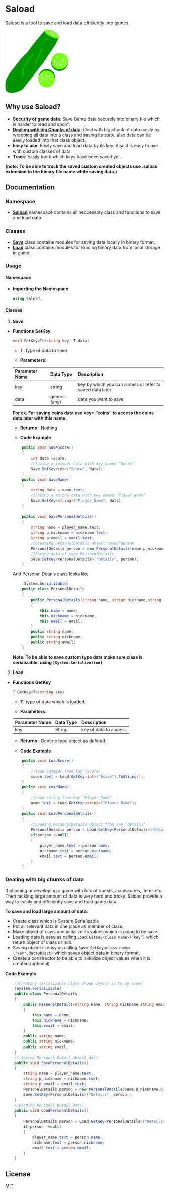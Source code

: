 # Saload

Saload is a tool to save and load data efficiently into games.

<img src="icon.png" width="200" height="200" alt="saload icon logo">

## Why use Saload?

- **Security of game data**: Save Game data securely into binary file which is harder to read and spoof.
- [**Dealing with big Chunks of data**](#big-chunk-usage): Deal with big chunk of data easily by wrapping all data into a class and saving its state, also data can be easily loaded into that class object.
- **Easy to use**: Easily save and load data by its key. Also it is easy to use with custom classes of data.
- **Track**: Easily track which keys have been saved yet.

**(note: To be able to track the saved custom created objects use .saload extension to the binary file name while saving data.)**

## Documentation

### Namespace

- [**Saload**](#saload-usage) namespace contains all neccessary class and functions to save and load data.

### Classes

- [**Save**](#save-usage) class contains modules for saving data locally in binary format.
- [**Load**](#load-usage) class contains modules for loading binary data from local storage in game.

### Usage

#### Namespace

- <a name="saload-usage"></a>**Importing the Namespace**
  ```C#
  using Saload;
  ```

#### Classes

1. <a name="save-usage"></a>**Save**

- **Functions**
  **SetKey**

  ```C#
  void SetKey<T>(string key, T data)
  ```

  - **T**: type of data to save.

  - **Parameters**:

  | Parameter Name | Data Type     | Description                                              |
  | -------------- | ------------- | -------------------------------------------------------- |
  | key            | string        | key by which you can access or refer to saved data later |
  | data           | generic (any) | data you want to save                                    |

  **For ex. For saving coins data use key= “coins” to access the coins data later with this name.**

  - **Returns** : Nothing

  - **Code Example**

  ```C#
      public void SaveScore()
      {
          int data =score;
          //Saving a integer data with key named “Score”
          Save.SetKey<int>("Score", data);
      }
      public void SaveName()
      {
          string data = name.text;
          //Saving a string data with key named “Player_Name”
          Save.SetKey<string>("Player_Name", data);
      }

      public void SavePersonalDetails()
      {
          string name = player_name.text;
          string p_nickname = nickname.text;
          string p_email = email.text;
          //Creating PersonalDetails object named person
          PersonalDetails person = new PersonalDetails(name,p_nickname,p_email);
          //Saving data of type PersonalDetails
          Save.SetKey<PersonalDetails>("Details", person);
      }
  ```

  And Personal Details class looks like

  ```C#
      [System.Serializable]
      public class PersonalDetails
      {
          public PersonalDetails(string name, string nickname,string email)
          {
              this.name = name;
              this.nickname = nickname;
              this.email = email;
          }
          public string name;
          public string nickname;
          public string email;
      }
  ```

  **Note: To be able to save custom type data make sure class is serializable. using `[System.Serialization]`**

2. <a name="load-usage"></a>**Load**

- **Functions**
  **GetKey**

  ```C#
  T GetKey<T>(string key)
  ```

  - **T**: type of data which is loaded.

  - **Parameters**:

  | Parameter Name | Data Type | Description            |
  | -------------- | --------- | ---------------------- |
  | key            | String    | key of data to access. |

  - **Returns** : Generic type object as defined.

  - **Code Example**

  ```C#
      public void LoadScore()
      {
          //load integer from key “Score”
          score.text = Load.GetKey<int>("Score").ToString();
      }
      public void LoadName()
      {
          //Load string from key “Player_Name”
          name.text = Load.GetKey<string>("Player_Name");
      }
      public void LoadPersonalDetails()
      {
          //Loading PersonalDetails object from key “Details”
          PersonalDetails person = Load.GetKey<PersonalDetails>("Details");
          if(person !=null)
          {
              player_name.text = person.name;
              nickname.text = person.nickname;
              email.text = person.email;
          }
      }
  ```

### <a name="big-chunk-usage"></a> Dealing with big chunks of data

If planning or developing a game with lots of quests, accessories, items etc. Then tackling large amount of data is very hard and tricky. Saload provide a way to easily and efficiently save and load game data.

**To save and load large amount of data**:

- Create class which is System.Serializable
- Put all relevant data in one place as member of class.
- Make object of class and initialize its values which is going to be save.
- Loading data is easy as calling `Load.GetKey<class name>(“key”)` which return object of class or null.
- Saving object is easy as calling `Save.SetKey<class name>("key",dataObject)` which saves object data in binary format.
- Create a constructor to be able to initialize object values when it is created.(optional)

**Code Example**

```C#
    //Creating serializable class whose object is to be saved
    [System.Serializable]
    public class PersonalDetails
    {
        public PersonalDetails(string name, string nickname,string email)
        {
            this.name = name;
            this.nickname = nickname;
            this.email = email;
        }
        public string name;
        public string nickname;
        public string email;
    }
    // Saving Personal Detail object data
    public void SavePersonalDetails()
    {
        string name = player_name.text;
        string p_nickname = nickname.text;
        string p_email = email.text;
        PersonalDetails person = new PersonalDetails(name,p_nickname,p_email);
        Save.SetKey<PersonalDetails>("Details", person);
    }
    //Loading Personal Detail Data.
    public void LoadPersonalDetails()
    {
        PersonalDetails person = Load.GetKey<PersonalDetails>("Details");
        if(person !=null)
        {
            player_name.text = person.name;
            nickname.text = person.nickname;
            email.text = person.email;
        }
    }
```

## License

[MIT](https://en.wikipedia.org/wiki/MIT_License)
